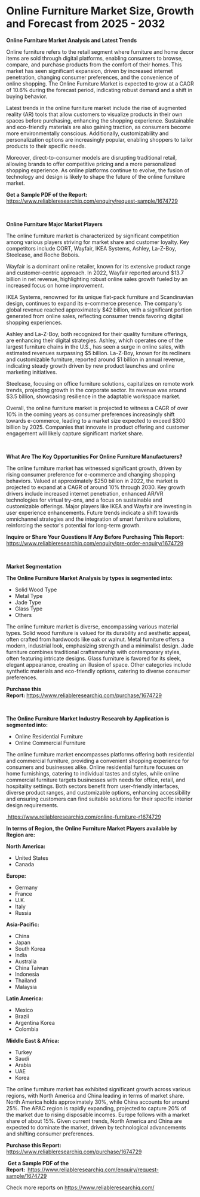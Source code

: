 <p><h1>Online Furniture Market Size, Growth and Forecast from 2025 - 2032</h1></p><p><strong>Online Furniture Market Analysis and Latest Trends</strong></p>
<p><p>Online furniture refers to the retail segment where furniture and home decor items are sold through digital platforms, enabling consumers to browse, compare, and purchase products from the comfort of their homes. This market has seen significant expansion, driven by increased internet penetration, changing consumer preferences, and the convenience of online shopping. The Online Furniture Market is expected to grow at a CAGR of 10.6% during the forecast period, indicating robust demand and a shift in buying behavior.</p><p>Latest trends in the online furniture market include the rise of augmented reality (AR) tools that allow customers to visualize products in their own spaces before purchasing, enhancing the shopping experience. Sustainable and eco-friendly materials are also gaining traction, as consumers become more environmentally conscious. Additionally, customizability and personalization options are increasingly popular, enabling shoppers to tailor products to their specific needs.</p><p>Moreover, direct-to-consumer models are disrupting traditional retail, allowing brands to offer competitive pricing and a more personalized shopping experience. As online platforms continue to evolve, the fusion of technology and design is likely to shape the future of the online furniture market.</p></p>
<p><strong>Get a Sample PDF of the Report:&nbsp;</strong> <a href="https://www.reliableresearchiq.com/enquiry/request-sample/1674729?utm_campaign=1082&utm_medium=2&utm_source=Github&utm_content=ia&utm_term=08022025&utm_id=online-furniture">https://www.reliableresearchiq.com/enquiry/request-sample/1674729</a></p>
<p>&nbsp;</p>
<p><strong>Online Furniture Major Market Players</strong></p>
<p><p>The online furniture market is characterized by significant competition among various players striving for market share and customer loyalty. Key competitors include CORT, Wayfair, IKEA Systems, Ashley, La-Z-Boy, Steelcase, and Roche Bobois. </p><p>Wayfair is a dominant online retailer, known for its extensive product range and customer-centric approach. In 2022, Wayfair reported around $13.7 billion in net revenue, highlighting robust online sales growth fueled by an increased focus on home improvement. </p><p>IKEA Systems, renowned for its unique flat-pack furniture and Scandinavian design, continues to expand its e-commerce presence. The company's global revenue reached approximately $42 billion, with a significant portion generated from online sales, reflecting consumer trends favoring digital shopping experiences.</p><p>Ashley and La-Z-Boy, both recognized for their quality furniture offerings, are enhancing their digital strategies. Ashley, which operates one of the largest furniture chains in the U.S., has seen a surge in online sales, with estimated revenues surpassing $5 billion. La-Z-Boy, known for its recliners and customizable furniture, reported around $1 billion in annual revenue, indicating steady growth driven by new product launches and online marketing initiatives.</p><p>Steelcase, focusing on office furniture solutions, capitalizes on remote work trends, projecting growth in the corporate sector. Its revenue was around $3.5 billion, showcasing resilience in the adaptable workspace market.</p><p>Overall, the online furniture market is projected to witness a CAGR of over 10% in the coming years as consumer preferences increasingly shift towards e-commerce, leading to a market size expected to exceed $300 billion by 2025. Companies that innovate in product offering and customer engagement will likely capture significant market share.</p></p>
<p>&nbsp;</p>
<p><strong>What Are The Key Opportunities For Online Furniture Manufacturers?</strong></p>
<p><p>The online furniture market has witnessed significant growth, driven by rising consumer preference for e-commerce and changing shopping behaviors. Valued at approximately $250 billion in 2022, the market is projected to expand at a CAGR of around 10% through 2030. Key growth drivers include increased internet penetration, enhanced AR/VR technologies for virtual try-ons, and a focus on sustainable and customizable offerings. Major players like IKEA and Wayfair are investing in user experience enhancements. Future trends indicate a shift towards omnichannel strategies and the integration of smart furniture solutions, reinforcing the sector's potential for long-term growth.</p></p>
<p><strong>Inquire or Share Your Questions If Any Before Purchasing This Report:</strong> <a href="https://www.reliableresearchiq.com/enquiry/pre-order-enquiry/1674729?utm_campaign=1082&utm_medium=2&utm_source=Github&utm_content=ia&utm_term=08022025&utm_id=online-furniture">https://www.reliableresearchiq.com/enquiry/pre-order-enquiry/1674729</a></p>
<p>&nbsp;</p>
<p><strong>Market Segmentation</strong></p>
<p><strong>The Online Furniture Market Analysis by types is segmented into:</strong></p>
<p><ul><li>Solid Wood Type</li><li>Metal Type</li><li>Jade Type</li><li>Glass Type</li><li>Others</li></ul></p>
<p><p>The online furniture market is diverse, encompassing various material types. Solid wood furniture is valued for its durability and aesthetic appeal, often crafted from hardwoods like oak or walnut. Metal furniture offers a modern, industrial look, emphasizing strength and a minimalist design. Jade furniture combines traditional craftsmanship with contemporary styles, often featuring intricate designs. Glass furniture is favored for its sleek, elegant appearance, creating an illusion of space. Other categories include synthetic materials and eco-friendly options, catering to diverse consumer preferences.</p></p>
<p><strong>Purchase this Report:&nbsp;</strong><a href="https://www.reliableresearchiq.com/purchase/1674729?utm_campaign=1082&utm_medium=2&utm_source=Github&utm_content=ia&utm_term=08022025&utm_id=online-furniture">https://www.reliableresearchiq.com/purchase/1674729</a></p>
<p>&nbsp;</p>
<p><strong>The Online Furniture Market Industry Research by Application is segmented into:</strong></p>
<p><ul><li>Online Residential Furniture</li><li>Online Commercial Furniture</li></ul></p>
<p><p>The online furniture market encompasses platforms offering both residential and commercial furniture, providing a convenient shopping experience for consumers and businesses alike. Online residential furniture focuses on home furnishings, catering to individual tastes and styles, while online commercial furniture targets businesses with needs for office, retail, and hospitality settings. Both sectors benefit from user-friendly interfaces, diverse product ranges, and customizable options, enhancing accessibility and ensuring customers can find suitable solutions for their specific interior design requirements.</p></p>
<p><a href="https://www.reliableresearchiq.com/online-furniture-r1674729?utm_campaign=1082&utm_medium=2&utm_source=Github&utm_content=ia&utm_term=08022025&utm_id=online-furniture">&nbsp;https://www.reliableresearchiq.com/online-furniture-r1674729</a></p>
<p><strong>In terms of Region, the Online Furniture Market Players available by Region are:</strong></p>
<p>
    <p> <strong> North America: </strong>
        <ul>
            <li>United States</li>
            <li>Canada</li>
        </ul>
        </p> 
    <p> <strong> Europe: </strong>
        <ul>
            <li>Germany</li>
            <li>France</li>
            <li>U.K.</li>
            <li>Italy</li>
            <li>Russia</li>
        </ul>
        </p> 
    <p> <strong> Asia-Pacific: </strong>
        <ul>
            <li>China</li>
            <li>Japan</li>
            <li>South Korea</li>
            <li>India</li>
            <li>Australia</li>
            <li>China Taiwan</li>
            <li>Indonesia</li>
            <li>Thailand</li>
            <li>Malaysia</li>
        </ul>
        </p> 
    <p> <strong> Latin America: </strong>
        <ul>
            <li>Mexico</li>
            <li>Brazil</li>
            <li>Argentina Korea</li>
            <li>Colombia</li>
        </ul>
        </p> 
    <p> <strong> Middle East & Africa: </strong>
        <ul>
            <li>Turkey</li>
            <li>Saudi</li>
            <li>Arabia</li>
            <li>UAE</li>
            <li>Korea</li>
        </ul>
    </p>
    </p>
<p><p>The online furniture market has exhibited significant growth across various regions, with North America and China leading in terms of market share. North America holds approximately 30%, while China accounts for around 25%. The APAC region is rapidly expanding, projected to capture 20% of the market due to rising disposable incomes. Europe follows with a market share of about 15%. Given current trends, North America and China are expected to dominate the market, driven by technological advancements and shifting consumer preferences.</p></p>
<p><strong>Purchase this Report: </strong><a href="https://www.reliableresearchiq.com/purchase/1674729?utm_campaign=1082&utm_medium=2&utm_source=Github&utm_content=ia&utm_term=08022025&utm_id=online-furniture">https://www.reliableresearchiq.com/purchase/1674729</a></p>
<p>&nbsp;<strong>Get a Sample PDF of the Report:&nbsp;&nbsp;</strong><a href="https://www.reliableresearchiq.com/enquiry/request-sample/1674729?utm_campaign=1082&utm_medium=2&utm_source=Github&utm_content=ia&utm_term=08022025&utm_id=online-furniture">https://www.reliableresearchiq.com/enquiry/request-sample/1674729</a></p>
<p><strong></strong></p>
<p>Check more reports on <a href="https://www.reliableresearchiq.com/?utm_campaign=1082&utm_medium=2&utm_source=Github&utm_content=ia&utm_term=08022025&utm_id=online-furniture">https://www.reliableresearchiq.com/</a></p>
